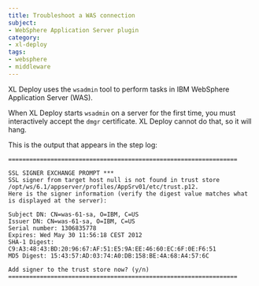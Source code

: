 ```yaml
---
title: Troubleshoot a WAS connection
subject:
- WebSphere Application Server plugin
category:
- xl-deploy
tags:
- websphere
- middleware
---
```


XL Deploy uses the `wsadmin` tool to perform tasks in IBM WebSphere Application Server (WAS).

When XL Deploy starts `wsadmin` on a server for the first time, you must interactively accept the `dmgr` certificate. XL Deploy cannot do that, so it will hang.

This is the output that appears in the step log:

    =================================================================

    SSL SIGNER EXCHANGE PROMPT ***
    SSL signer from target host null is not found in trust store /opt/ws/6.1/appserver/profiles/AppSrv01/etc/trust.p12.
    Here is the signer information (verify the digest value matches what is displayed at the server):

    Subject DN: CN=was-61-sa, O=IBM, C=US
    Issuer DN: CN=was-61-sa, O=IBM, C=US
    Serial number: 1306835778
    Expires: Wed May 30 11:56:18 CEST 2012
    SHA-1 Digest: C9:A3:48:43:BD:20:96:67:AF:51:E5:9A:EE:46:60:EC:6F:0E:F6:51
    MD5 Digest: 15:43:57:AD:03:74:A0:DB:158:BE:4A:68:A4:57:6C

    Add signer to the trust store now? (y/n) 
    =================================================================
